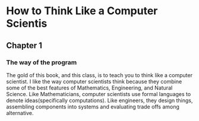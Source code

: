 # How to Think Like a Computer Scientis

## Chapter 1

### The way of the program 

  The gold of this book, and this class, is to teach you to think like a computer scientist. I like the way computer scientists think because they combine some of the best features of Mathematics, Engineering, and Natural Science. Like Mathematicians, computer scientists use formal languages to denote ideas(specifically computations). Like engineers, they design things, assembling components into systems and evaluating trade offs among alternative.